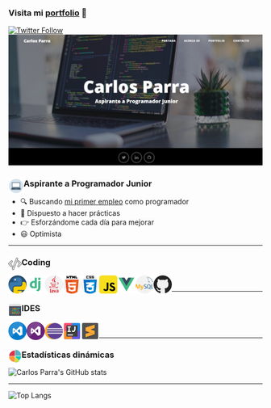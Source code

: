 ### Visita mi [portfolio][website] 👋

[![Twitter Follow](https://img.shields.io/twitter/follow/acarlosparra?color=%231DA1F2&label=Carlos%20Parra&logo=twitter&style=for-the-badge)][twitter]
[<img src="img/Portada.jpg">][website]

### Aspirante a Programador Junior <img align="left" alt="Computer" width= "30px" src="iconos/039-computer.png"/>

- :mag: Buscando [mi primer empleo][linkedIn] como programador
- :office: Dispuesto a hacer prácticas
- :point_right: Esforzándome cada día para mejorar
- :smiley: Optimista

---

### Coding <img align="left" alt="Coding" width= "26px" src="iconos/040-program.png"/>
<!-- <div>Iconos diseñados por <a href="https://www.freepik.com" title="Freepik">Freepik</a> from <a href="https://www.flaticon.es/" title="Flaticon">www.flaticon.es</a></div> -->
<img align="left" alt="Python" width= "36px" src="iconos/005-python.png"/>
<img align="left" alt="Django" width= "36px" src="iconos/042-django.png"/>
<img align="left" alt="Java" width= "36px" src="iconos/003-java.png"/>
<img align="left" alt="HTML5" width= "36px" src="iconos/030-html-5.png"/>
<img align="left" alt="CSS3" width= "36px" src="iconos/031-css.png"/>
<img align="left" alt="JavaScript" width= "36px" src="iconos/029-javaScript.png"/>
<img align="left" alt="Vue" width= "36px" src="iconos/038-vue.png"/>
<img align="left" alt="MySQL" width= "36px" src="iconos/021-mysql.png"/>
<img align="left" alt="Github" width= "36px" src="iconos/010-github.png"/>
<br>

---
### IDES <img align="left" alt="Coding" width= "26px" src="iconos/041-ide.png"/>

<img align="left" alt="VisualStudioCode" width= "36px" src="iconos/033-visual_studio_code.png"/>
<img align="left" alt="VisualStudio" width= "36px" src="iconos/034-visual_studio.png"/>
<img align="left" alt="Eclipse" width= "36px" src="iconos/035-eclipse.png"/>
<img align="left" alt="Intellij" width= "36px" src="iconos/036-intellij.png"/>
<img align="left" alt="Sublime" width= "36px" src="iconos/037-sublime.png"/>

<br>

---
### Estadísticas dinámicas <img align="left" alt="Coding" width= "26px" src="iconos/043-stats.png"/>
![Carlos Parra's GitHub stats](https://github-readme-stats.vercel.app/api?username=carlos4Dev&show_icons=true&theme=vue)

---
![Top Langs](https://github-readme-stats.vercel.app/api/top-langs/?username=carlos4Dev&layout=compact&theme=vue)


<!-- LINKS -->
[website]: https://carlosparra.pythonanywhere.com/
[twitter]: https://twitter.com/acarlosparra/
[linkedIn]: https://es.linkedin.com/in/carlos-parra-gonz%C3%A1lez-24a50a163?trk=people-guest_people_search-card